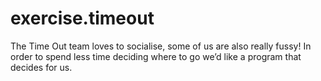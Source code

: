 # exercise.timeout
The Time Out team loves to socialise, some of us are also really fussy! In order to spend less time deciding where to go we’d like a program that decides for us.
